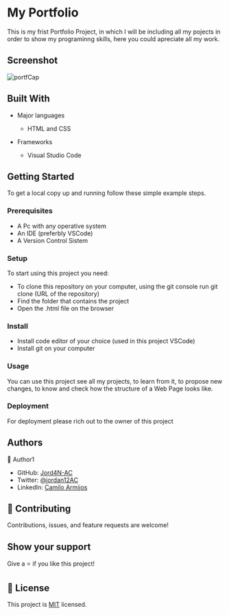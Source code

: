 # My Portfolio
This is my frist Portfolio Project, in which I will be including all my pojects in order to show my programinng skills, here you could apreciate all my work.


## Screenshot
![portfCap](https://user-images.githubusercontent.com/71242870/143481757-49ded610-cb94-47a4-926d-c509fecfd64b.PNG)

## Built With
- Major languages
  - HTML and CSS

- Frameworks
  - Visual Studio Code

## Getting Started
To get a local copy up and running follow these simple example steps.
### Prerequisites
- A Pc with any operative system
- An IDE (preferbly VSCode)
- A Version Control Sistem

### Setup
To start using this project you need:
- To clone this repository on your computer, using the git console run git clone (URL of the repository)
- Find the folder that contains the project
- Open the .html file on the browser

### Install
- Install code editor of your choice (used in this project VSCode)
- Install git on your computer

### Usage
You can use this project see all my projects, to learn from it, to propose new changes, to know and check how the structure of a Web Page looks like.

### Deployment
For deployment please rich out to the owner of this project

## Authors
👤 Author1
- GitHub: [Jord4N-AC](https://github.com/Jord4N-AC)
- Twitter: [@jordan12AC](https://twitter.com/jordan12AC)
- LinkedIn: [Camilo Armijos](https://www.linkedin.com/in/camilo-armijos-2b9648197)


## 🤝 Contributing
Contributions, issues, and feature requests are welcome!

## Show your support
Give a ⭐️ if you like this project!

## 📝 License
This project is [MIT](https://github.com/microverseinc/readme-template/blob/master/MIT.md) licensed.
